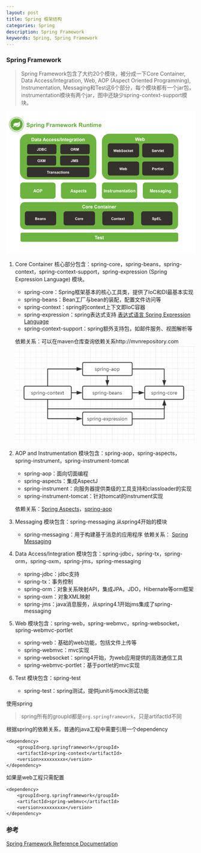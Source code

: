 ```yaml
---
layout: post
title: Spring 框架结构
categories: Spring
description: Spring Framework
keywords: Spring, Spring Framework
---
```


### Spring Framework 

> Spring Framework包含了大约20个模块，被分成一下Core Container, Data Access/Integration, Web, AOP (Aspect Oriented Programming), Instrumentation, Messaging和Test这6个部分，每个模块都有一个jar包，instrumentation模块有两个jar，图中还缺少spring-context-support模块。

![spring-overview](/images/spring/spring-overview.png)
1. Core Container
  核心部分包含：spring-core，spring-beans，spring-context，spring-context-support，spring-expression (Spring Expression Language) 模块。
    - spring-core：Spring框架基本的核心工具类，提供了IoC和DI最基本实现
    - spring-beans：Bean工厂与bean的装配，配置文件访问等
    - spring-context：spring的context上下文即IoC容器
    - spring-expression：spring表达式支持
        [表达式语言 Spring Expression Language](http://www.cnblogs.com/best/p/5748105.html)
    - spring-context-support：spring额外支持包，如邮件服务、视图解析等

    依赖关系：可以在maven仓库查询依赖关系http://mvnrepository.com
  ![Core Container](/images/spring/Core-Container.png)

2. AOP and Instrumentation
  模块包含：spring-aop，spring-aspects，spring-instrument，spring-instrument-tomcat
    - spring-aop：面向切面编程
    - spring-aspects：集成AspectJ
    - spring-instrument：向服务器提供类级的工具支持和classloader的实现
    - spring-instrument-tomcat：针对tomcat的instrument实现

    依赖关系：[Spring Aspects](http://mvnrepository.com/artifact/org.springframework/spring-aspects/4.3.0.RELEASE)，[spring-aop](http://mvnrepository.com/artifact/org.springframework/spring-aop/4.3.0.RELEASE)


3. Messaging
  模块包含：spring-messaging
  从spring4开始的模块
    - spring-messaging：用于构建基于消息的应用程序
       依赖关系： [Spring Messaging](http://mvnrepository.com/artifact/org.springframework/spring-messaging)

4. Data Access/Integration
  模块包含：spring-jdbc，spring-tx，spring-orm，spring-oxm，spring-jms，spring-messaging
    - spring-jdbc：jdbc支持
    - spring-tx：事务控制
    - spring-orm：对象关系映射API，集成JPA，JDO，Hibernate等orm框架
    - spring-oxm：对象XML映射
    - spring-jms：java消息服务，从spring4.1开始jms集成了spring-messaging

5. Web
  模块包含：spring-web，spring-webmvc，spring-websocket，spring-webmvc-portlet
    - spring-web：基础的web功能，包括文件上传等
    - spring-webmvc：mvc实现
    - spring-websocket：spring4开始，为web应用提供的高效通信工具
    - spring-webmvc-portlet：基于portlet的mvc实现

6. Test
  模块包含：spring-test
    - spring-test：spring测试，提供junit与mock测试功能

使用spring
> spring所有的groupId都是`org.springframework`，只是artifactId不同

根据spring的依赖关系，普通的java工程中需要引用一个dependency
```
<dependency>
    <groupId>org.springframework</groupId>
    <artifactId>spring-context</artifactId>
    <version>xxxxxxxxx</version>
</dependency>
```
如果是web工程只需配置
```
<dependency>
    <groupId>org.springframework</groupId>
    <artifactId>spring-webmvc</artifactId>
    <version>xxxxxxxxx</version>
</dependency>
```
### 参考

[Spring Framework Reference Documentation](https://docs.spring.io/spring/docs/4.3.14.BUILD-SNAPSHOT/spring-framework-reference/htmlsingle/#overview-data-access) 